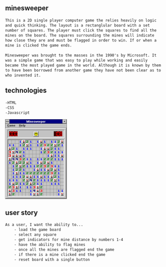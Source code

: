 ## minesweeper

	This is a 2D single player computer game the relies heavily on logic and quick thinking. The layout is a rectanglular board with a set number of squares. The player must click the squares to find all the mines on the board. The squares surrounding the mines will indicate how close they are and must be flagged in order to win. If or when a mine is clicked the game ends.

	Minesweeper was brought to the masses in the 1990's by Microsoft. It was a simple game that was easy to play while working and easily became the most played game in the world. Although it is known by them to have been borrowed from another game they have not been clear as to who invented it. 
	
## technologies 
	-HTML
	-CSS
	-Javascript
	
![ScreenShot](img/ogminesweeper.png)

## user story
	As a user, I want the ability to...
		- load the game board
		- select any square
		- get indicators for mine distance by numbers 1-4
		- have the ability to flag mines 
		- once all the mines are flagged end the game
		- if there is a mine clicked end the game
		- reset board with a single button
